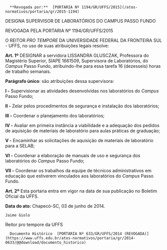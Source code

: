       **Revogada por:**  [PORTARIA Nº 1194/GR/UFFS/2015](/atos-normativos/portaria/gr/2015-1194) 

   DESIGNA SUPERVISOR DE LABORATÓRIOS DO CAMPUS PASSO FUNDO  

REVOGADA PELA PORTARIA Nº 1194/GR/UFFS/2015

 O REITOR *PRO TEMPORE* DA UNIVERSIDADE FEDERAL DA FRONTEIRA SUL - UFFS, no uso de suas atribuições legais resolve:

 **Art. 1º** DESIGNAR a servidora LISSANDRA GLUSCZAK, Professora do Magistério Superior, SIAPE 1661509, Supervisora de Laboratórios, do *Campus* Passo Fundo, atribuindo-lhe para essa tarefa 16 (dezesseis) horas de trabalho semanais.

 **Parágrafo único**: são atribuições dessa supervisora:

 **I -** Supervisionar as atividades desenvolvidas nos laboratórios do *Campus* Passo Fundo;

 **II -** Zelar pelos procedimentos de segurança e instalação dos laboratórios;

 **III -** Coordenar o planejamento dos laboratórios;

 **IV -** Avaliar em primeira instância a viabilidade e a adequação dos pedidos de aquisição de materiais de laboratório para aulas práticas de graduação;

 **V -** Encaminhar as solicitações de aquisição de materiais de laboratório para a SELAB;

 **VI -** Coordenar a elaboração de manuais de uso e segurança dos laboratórios do *Campus* Passo Fundo;

 **VII -** Coordenar os trabalhos da equipe de técnicos administrativos em educação que estiverem vinculados aos laboratórios do *Campus* Passo Fundo.

 **Art. 2º** Esta portaria entra em vigor na data de sua publicação no Boletim Oficial da UFFS.

  

   **Data do ato:** Chapecó-SC, 03 de junho de 2014.   
 

    Jaime Giolo   
 Reitor pro tempore da UFFS 

      Documento Histórico  [PORTARIA Nº 633/GR/UFFS/2014 (REVOGADA)](https://www.uffs.edu.br/atos-normativos/portaria/gr/2014-0633/@@download/documento_historico)     
      